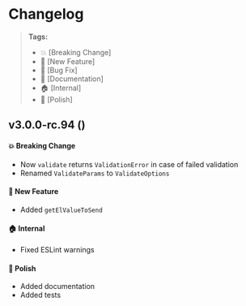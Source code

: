 Changelog
=========

> **Tags:**
> - :boom:       [Breaking Change]
> - :rocket:     [New Feature]
> - :bug:        [Bug Fix]
> - :memo:       [Documentation]
> - :house:      [Internal]
> - :nail_care:  [Polish]

## v3.0.0-rc.94 ()

#### :boom: Breaking Change

* Now `validate` returns `ValidationError` in case of failed validation
* Renamed `ValidateParams` to `ValidateOptions`

#### :rocket: New Feature

* Added `getElValueToSend`

#### :house: Internal

* Fixed ESLint warnings

#### :nail_care: Polish

* Added documentation
* Added tests
